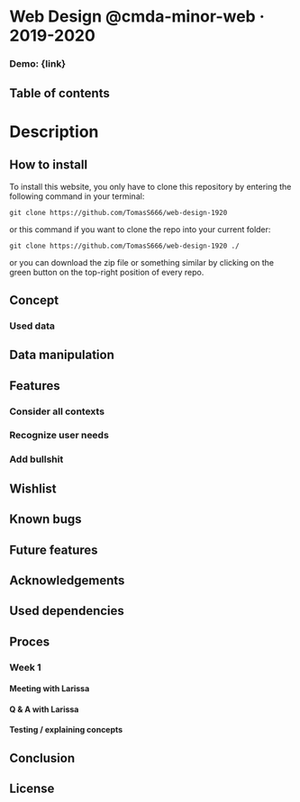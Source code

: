 # Web Design @cmda-minor-web · 2019-2020

### Demo: {link}

## Table of contents
  
# Description


## How to install
To install this website, you only have to clone this repository by entering the following command in your terminal:

```git clone https://github.com/TomasS666/web-design-1920```

or this command if you want to clone the repo into your current folder:

```git clone https://github.com/TomasS666/web-design-1920 ./```

or you can download the zip file or something similar by clicking on the green button on the top-right position of every repo.


## Concept

### Used data

## Data manipulation


## Features

### Consider all contexts
### Recognize user needs
### Add bullshit


## Wishlist


## Known bugs

## Future features


## Acknowledgements

## Used dependencies

## Proces

### Week 1

#### Meeting with Larissa 
#### Q & A with Larissa
#### Testing / explaining concepts

## Conclusion

## License

